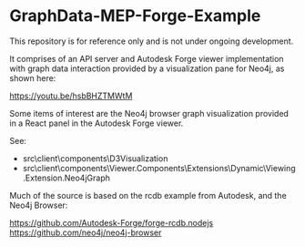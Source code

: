 # GraphData-MEP-Forge-Example

This repository is for reference only and is not under ongoing development. 

It comprises of an API server and Autodesk Forge viewer implementation with graph data interaction provided by a visualization pane for Neo4j, as shown here:

https://youtu.be/hsbBHZTMWtM

Some items of interest are the Neo4j browser graph visualization provided in a React panel in the Autodesk Forge viewer.

See:
 - src\client\components\D3Visualization
 - src\client\components\Viewer.Components\Extensions\Dynamic\Viewing.Extension.Neo4jGraph

Much of the source is based on the rcdb example from Autodesk, and the Neo4j Browser:

https://github.com/Autodesk-Forge/forge-rcdb.nodejs
https://github.com/neo4j/neo4j-browser
